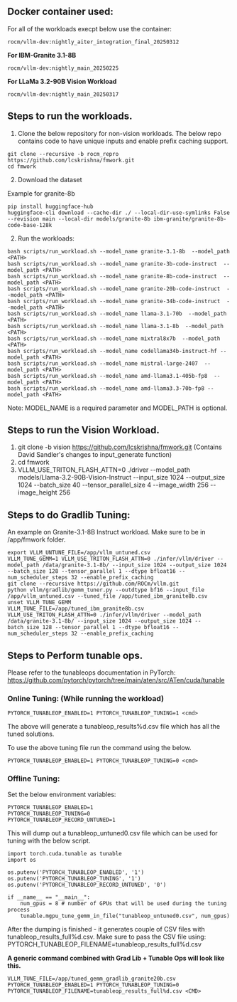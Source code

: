 ## Docker container used:

For all of the workloads execpt below use the container:

```rocm/vllm-dev:nightly_aiter_integration_final_20250312```

**For IBM-Granite 3.1-8B**

```rocm/vllm-dev:nightly_main_20250225```

**For LLaMa 3.2-90B Vision Workload** 

```rocm/vllm-dev:nightly_main_20250317```

## Steps to run the workloads.

1. Clone the below repository for non-vision workloads. 
The below repo contains code to have unique inputs and enable prefix caching support. 

```
git clone --recursive -b rocm_repro https://github.com/lcskrishna/fmwork.git
cd fmwork
```

2. Download the dataset

Example for granite-8b


```
pip install huggingface-hub
huggingface-cli download --cache-dir ./ --local-dir-use-symlinks False --revision main --local-dir models/granite-8b ibm-granite/granite-8b-code-base-128k
```

2. Run the workloads:

```
bash scripts/run_workload.sh --model_name granite-3.1-8b  --model_path <PATH>
bash scripts/run_workload.sh --model_name granite-3b-code-instruct  --model_path <PATH>
bash scripts/run_workload.sh --model_name granite-8b-code-instruct  --model_path <PATH>
bash scripts/run_workload.sh --model_name granite-20b-code-instruct  --model_path <PATH>
bash scripts/run_workload.sh --model_name granite-34b-code-instruct  --model_path <PATH>
bash scripts/run_workload.sh --model_name llama-3.1-70b  --model_path <PATH>
bash scripts/run_workload.sh --model_name llama-3.1-8b  --model_path <PATH>
bash scripts/run_workload.sh --model_name mixtral8x7b  --model_path <PATH>
bash scripts/run_workload.sh --model_name codellama34b-instruct-hf --model_path <PATH>
bash scripts/run_workload.sh --model_name mistral-large-2407  --model_path <PATH>
bash scripts/run_workload.sh --model_name amd-llama3.1-405b-fp8  --model_path <PATH>
bash scripts/run_workload.sh --model_name amd-llama3.3-70b-fp8 --model_path <PATH>
```

Note: MODEL_NAME is a required parameter and MODEL_PATH is optional.



## Steps to run the Vision Workload.

1. git clone -b vision https://github.com/lcskrishna/fmwork.git (Contains David Sandler's changes to input_generate function)
2. cd fmwork
3. VLLM_USE_TRITON_FLASH_ATTN=0 ./driver --model_path models/Llama-3.2-90B-Vision-Instruct --input_size 1024 --output_size 1024  --batch_size 40  --tensor_parallel_size 4  --image_width 256 --image_height 256 



## Steps to do Gradlib Tuning:

An example on Granite-3.1-8B Instruct workload. Make sure to be in /app/fmwork folder.

```
export VLLM_UNTUNE_FILE=/app/vllm_untuned.csv
VLLM_TUNE_GEMM=1 VLLM_USE_TRITON_FLASH_ATTN=0 ./infer/vllm/driver --model_path /data/granite-3.1-8b/ --input_size 1024 --output_size 1024 --batch_size 128 --tensor_parallel 1 --dtype bfloat16 --num_scheduler_steps 32 --enable_prefix_caching
git clone --recursive https://github.com/ROCm/vllm.git
python vllm/gradlib/gemm_tuner.py --outdtype bf16 --input_file /app/vllm_untuned.csv --tuned_file /app/tuned_ibm_granite8b.csv
unset VLLM_TUNE_GEMM
VLLM_TUNE_FILE=/app/tuned_ibm_granite8b.csv VLLM_USE_TRITON_FLASH_ATTN=0 ./infer/vllm/driver --model_path /data/granite-3.1-8b/ --input_size 1024 --output_size 1024 --batch_size 128 --tensor_parallel 1 --dtype bfloat16 --num_scheduler_steps 32 --enable_prefix_caching

```

## Steps to Perform tunable ops.

Please refer to the tunableops documentation in PyTorch:
https://github.com/pytorch/pytorch/tree/main/aten/src/ATen/cuda/tunable

### Online Tuning: (While running the workload)

```
PYTORCH_TUNABLEOP_ENABLED=1 PYTORCH_TUNABLEOP_TUNING=1 <cmd>
```

The above will generate a tunableop_results%d.csv file which has all the tuned solutions.

To use the above tuning file run the command using the below.

```
PYTORCH_TUNABLEOP_ENABLED=1 PYTORCH_TUNABLEOP_TUNING=0 <cmd>
```


### Offline Tuning:

Set the below environment variables:
```
PYTORCH_TUNABLEOP_ENABLED=1
PYTORCH_TUNABLEOP_TUNING=0
PYTORCH_TUNABLEOP_RECORD_UNTUNED=1
```

This will dump out a tunableop_untuned0.csv file which can be used for tuning with the below script. 

```
import torch.cuda.tunable as tunable
import os

os.putenv('PYTORCH_TUNABLEOP_ENABLED', '1')
os.putenv('PYTORCH_TUNABLEOP_TUNING', '1')
os.putenv('PYTORCH_TUNABLEOP_RECORD_UNTUNED', '0')

if __name__ == "__main__":
    num_gpus = 8 # number of GPUs that will be used during the tuning process
    tunable.mgpu_tune_gemm_in_file("tunableop_untuned0.csv", num_gpus)

```

After the dumping is finished - it generates couple of CSV files with tunableop_results_full%d.csv. 
Make sure to pass the CSV file using: PYTORCH_TUNABLEOP_FILENAME=tunableop_results_full%d.csv

**A generic command combined with Grad Lib + Tunable Ops will look like this.**

```
VLLM_TUNE_FILE=/app/tuned_gemm_gradlib_granite20b.csv PYTORCH_TUNABLEOP_ENABLED=1 PYTORCH_TUNABLEOP_TUNING=0 PYTORCH_TUNABLEOP_FILENAME=tunableop_results_full%d.csv <CMD>

```

